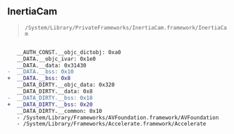## InertiaCam

> `/System/Library/PrivateFrameworks/InertiaCam.framework/InertiaCam`

```diff

   __AUTH_CONST.__objc_dictobj: 0xa0
   __DATA.__objc_ivar: 0x1e0
   __DATA.__data: 0x31430
-  __DATA.__bss: 0x10
+  __DATA.__bss: 0x8
   __DATA_DIRTY.__objc_data: 0x320
   __DATA_DIRTY.__data: 0x8
-  __DATA_DIRTY.__bss: 0x18
+  __DATA_DIRTY.__bss: 0x20
   __DATA_DIRTY.__common: 0x10
   - /System/Library/Frameworks/AVFoundation.framework/AVFoundation
   - /System/Library/Frameworks/Accelerate.framework/Accelerate

```

